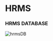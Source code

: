 # HRMS
<h3>HRMS DATABASE</h3>

![hrmsDB](https://user-images.githubusercontent.com/81460760/120463258-6581f280-c3a4-11eb-8418-081fa609ea1e.png)